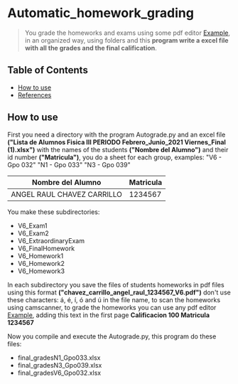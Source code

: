 # Automatic_homework_grading
> You grade the homeworks and exams using some pdf editor [Example](https://www.ilovepdf.com/es/editar-pdf), in an organized way, using folders and this **program write a excel file with all the grades and the final calification**.

## Table of Contents
* [How to use](#How-to-use)
* [References](#References)
<!-- * [License](#license) -->

## How to use
First you need a directory with the program Autograde.py and an excel file **("Lista de Alumnos Fisica III PERIODO Febrero_Junio_2021 Viernes_Final (1).xlsx")** with the names of the students **("Nombre del Alumno")** and their id number **("Matricula")**, you do a sheet for each group, examples: "V6 - Gpo 032" "N1 - Gpo 033" "N3 - Gpo 039"

Nombre del Alumno | Matricula 
--- | --- 
ANGEL RAUL CHAVEZ CARRILLO| 1234567 

You make these subdirectories:
* V6_Exam1
* V6_Exam2
* V6_ExtraordinaryExam
* V6_FinalHomework
* V6_Homework1
* V6_Homework2
* V6_Homework3

In each subdirectory you save the files of students homeworks in pdf files using this format **("chavez_carrillo_angel_raul_1234567_V6.pdf")** don't use these characters: á, é, í, ó  and ú in the file name, to scan the homeworks using camscanner, to grade the homeworks you can use any pdf editor [Example](https://www.ilovepdf.com/es/editar-pdf), adding this text in the first page **Calificacion 100
Matricula 1234567**

Now you compile and execute the Autograde.py, this program do these files:
* final_gradesN1_Gpo033.xlsx
* final_gradesN3_Gpo039.xlsx
* final_gradesV6_Gpo032.xlsx

